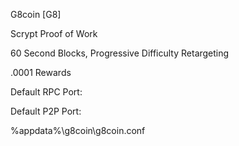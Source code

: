 G8coin [G8]

Scrypt Proof of Work

60 Second Blocks, Progressive Difficulty Retargeting

.0001 Rewards

Default RPC Port:

Default P2P Port:

%appdata%\g8coin\g8coin.conf